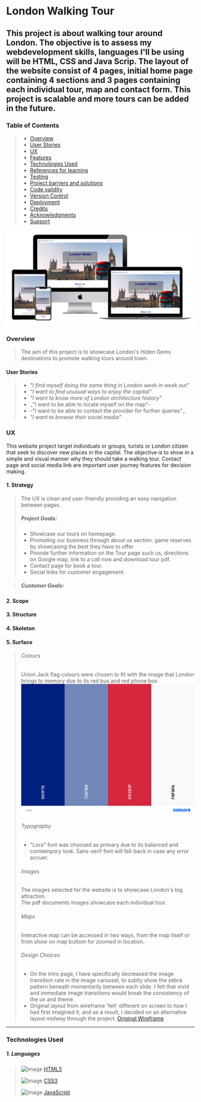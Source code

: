 # London Walking Tour

## This project is about walking tour around London. The objective is to assess my webdevelopment skills, languages I'll be using will be HTML, CSS and Java Scrip. The layout of the website consist of 4 pages, initial home page containing 4 sections and 3 pages containing each individual tour, map and contact form. This project is scalable and more tours can be added in the future.

### Table of Contents

> - [Overview](#overview)
> - [User Stories](#user-stories)
> - [UX](#ux)
> - [Features](#features)
> - [Technologies Used](#technologies-used)
> - [References for learning](#references-for-learning)
> - [Testing](#testing)
> - [Project barriers and solutions](#project-barriers-and-solutions)
> - [Code validity](#code-validity)
> - [Version Control](#version-control)
> - [Deployment](#deployment)
> - [Credits](#credits)
> - [Acknowledgments](#acknowledgments)
> - [Support](#support)

![Image](assets/img/LWT-responsive.png)

### Overview

> The aim of this project is to showcase London's Hiden Gems destinations to promote walking tours around town. 

#### User Stories

> - _"I find myself doing the same thing in London week in week out"_
> - _"I want to find unusual ways to enjoy the capital"_
> - _"I want to know more of London architecture history"_
> - _"I want to be able to locate myself on the map"-
> - -"I want to be able to contact the provider for further queries"_
> - _"I want to browse their social media"_

### UX

This website project target individuals or groups, turists or London citizen that seek to discover new places in the capital. The objective is to show in a simple and visual manner why they should take a walking tour. Contact page and social media link are important user journey features for decision making.

#### 1. Strategy

> The UX is clean and user-friendly providing an easy navigation between pages.
>
> ##### Project Goals:
>
> - Showcase our tours on homepage. 
> - Promoting our business through about us section. game reserves by showcasing the best they have to offer.
> - Provide further information on the Tour page such us, directions on Google map, link to a call now and download tour pdf.
> - Contact page for book a tour.
> - Social links for customer engagement.

> ##### Customer Goals:

#### 2. Scope

#### 3. Structure

#### 4. Skeleton

#### 5. Surface

> ###### Colours
>
> Union Jack flag colours were chosen to fit with the image that London brings to memory due to its red bus and red phone box.
> ![Image](assets/img/color-theme.png)
>
> ###### Typography
>
> - "Lora" font was choosed as primary due to its balanced and comtempory look. Sans-serif font will fall-back in case any error accuer.
>
> ###### Images
>
> The images selected for the website is to showcase London's big attraction.  
> The pdf documents images showcase each individual tour.
>
> ###### Maps
>
> Interactive map can be accessed in two ways, from the map itself or from show on map buttom for zoomed in location. 
>
> ###### Design Choices
> * On the intro page, I have specifically decreased the image transition rate in the image carousel, to subtly show the zebra pattern beneath momentarily between each slide. I felt that vivid and immediate image transitions would break the consistency of the ux and theme.
> * Original layout from wireframe 'felt' different on screen to how I had first imagined it; and as a result, I decided on an alternative layout midway through the project. [Original Wireframe](https://github.com/JimLynx/CI-MS2-Safari-Africa/blob/master/assets/docs/Wireframes.pdf)
---

### Technologies Used

##### 1. Languages

> ![Image](https://en.wikipedia.org/wiki/HTML5#/media/File:HTML5_logo_and_wordmark.svg) [HTML5](https://en.wikipedia.org/wiki/HTML5)
>
> ![Image](https://en.wikipedia.org/wiki/CSS#/media/File:CSS3_logo_and_wordmark.svg) [CSS3](https://en.wikipedia.org/wiki/Cascading_Style_Sheets)
>
> ![Image](https://photos.google.com/album/AF1QipNRXK_AHH9WlODogPWthM-1WiFOlul7vpXP2G83/photo/AF1QipM9Bdqa2vGt4c3ViAR6cHuq8kf_HS06TUu7495U) [JavaScript](https://en.wikipedia.org/wiki/JavaScript)
